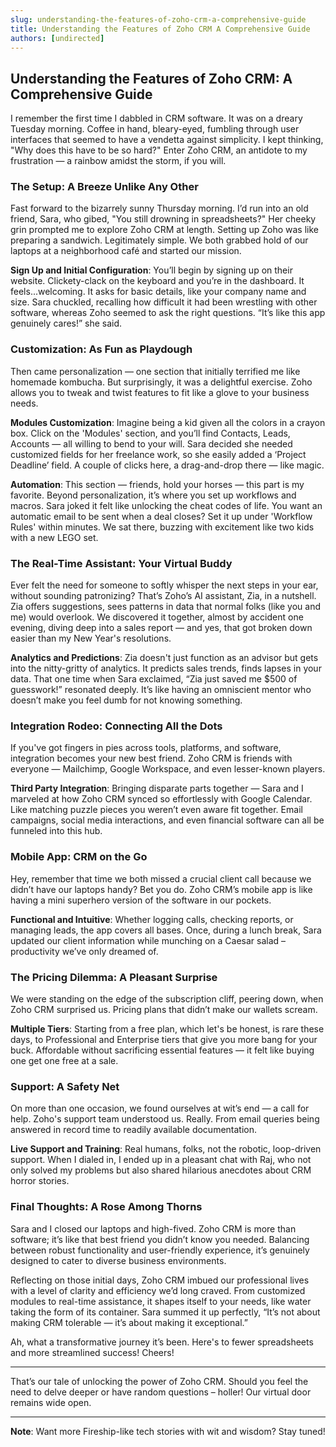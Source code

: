 ```yaml
---
slug: understanding-the-features-of-zoho-crm-a-comprehensive-guide
title: Understanding the Features of Zoho CRM A Comprehensive Guide
authors: [undirected]
---
```


## Understanding the Features of Zoho CRM: A Comprehensive Guide

I remember the first time I dabbled in CRM software. It was on a dreary Tuesday morning. Coffee in hand, bleary-eyed, fumbling through user interfaces that seemed to have a vendetta against simplicity. I kept thinking, "Why does this have to be so hard?" Enter Zoho CRM, an antidote to my frustration — a rainbow amidst the storm, if you will.

### The Setup: A Breeze Unlike Any Other

Fast forward to the bizarrely sunny Thursday morning. I’d run into an old friend, Sara, who gibed, "You still drowning in spreadsheets?" Her cheeky grin prompted me to explore Zoho CRM at length. Setting up Zoho was like preparing a sandwich. Legitimately simple. We both grabbed hold of our laptops at a neighborhood café and started our mission.

**Sign Up and Initial Configuration**: You’ll begin by signing up on their website. Clickety-clack on the keyboard and you’re in the dashboard. It feels...welcoming. It asks for basic details, like your company name and size. Sara chuckled, recalling how difficult it had been wrestling with other software, whereas Zoho seemed to ask the right questions. “It’s like this app genuinely cares!” she said.

### Customization: As Fun as Playdough

Then came personalization — one section that initially terrified me like homemade kombucha. But surprisingly, it was a delightful exercise. Zoho allows you to tweak and twist features to fit like a glove to your business needs.

**Modules Customization**: Imagine being a kid given all the colors in a crayon box. Click on the 'Modules' section, and you’ll find Contacts, Leads, Accounts — all willing to bend to your will. Sara decided she needed customized fields for her freelance work, so she easily added a ‘Project Deadline’ field. A couple of clicks here, a drag-and-drop there — like magic.

**Automation**: This section — friends, hold your horses — this part is my favorite. Beyond personalization, it’s where you set up workflows and macros. Sara joked it felt like unlocking the cheat codes of life. You want an automatic email to be sent when a deal closes? Set it up under 'Workflow Rules' within minutes. We sat there, buzzing with excitement like two kids with a new LEGO set.

### The Real-Time Assistant: Your Virtual Buddy

Ever felt the need for someone to softly whisper the next steps in your ear, without sounding patronizing? That’s Zoho’s AI assistant, Zia, in a nutshell. Zia offers suggestions, sees patterns in data that normal folks (like you and me) would overlook. We discovered it together, almost by accident one evening, diving deep into a sales report — and yes, that got broken down easier than my New Year's resolutions.

**Analytics and Predictions**: Zia doesn't just function as an advisor but gets into the nitty-gritty of analytics. It predicts sales trends, finds lapses in your data. That one time when Sara exclaimed, “Zia just saved me $500 of guesswork!” resonated deeply. It’s like having an omniscient mentor who doesn’t make you feel dumb for not knowing something.

### Integration Rodeo: Connecting All the Dots

If you've got fingers in pies across tools, platforms, and software, integration becomes your new best friend. Zoho CRM is friends with everyone — Mailchimp, Google Workspace, and even lesser-known players.

**Third Party Integration**: Bringing disparate parts together — Sara and I marveled at how Zoho CRM synced so effortlessly with Google Calendar. Like matching puzzle pieces you weren’t even aware fit together. Email campaigns, social media interactions, and even financial software can all be funneled into this hub.

### Mobile App: CRM on the Go

Hey, remember that time we both missed a crucial client call because we didn’t have our laptops handy? Bet you do. Zoho CRM’s mobile app is like having a mini superhero version of the software in our pockets.

**Functional and Intuitive**: Whether logging calls, checking reports, or managing leads, the app covers all bases. Once, during a lunch break, Sara updated our client information while munching on a Caesar salad – productivity we’ve only dreamed of.

### The Pricing Dilemma: A Pleasant Surprise

We were standing on the edge of the subscription cliff, peering down, when Zoho CRM surprised us. Pricing plans that didn’t make our wallets scream.

**Multiple Tiers**: Starting from a free plan, which let's be honest, is rare these days, to Professional and Enterprise tiers that give you more bang for your buck. Affordable without sacrificing essential features — it felt like buying one get one free at a sale.

### Support: A Safety Net

On more than one occasion, we found ourselves at wit’s end — a call for help. Zoho's support team understood us. Really. From email queries being answered in record time to readily available documentation.

**Live Support and Training**: Real humans, folks, not the robotic, loop-driven support. When I dialed in, I ended up in a pleasant chat with Raj, who not only solved my problems but also shared hilarious anecdotes about CRM horror stories.

### Final Thoughts: A Rose Among Thorns

Sara and I closed our laptops and high-fived. Zoho CRM is more than software; it’s like that best friend you didn’t know you needed. Balancing between robust functionality and user-friendly experience, it’s genuinely designed to cater to diverse business environments.

Reflecting on those initial days, Zoho CRM imbued our professional lives with a level of clarity and efficiency we’d long craved. From customized modules to real-time assistance, it shapes itself to your needs, like water taking the form of its container. Sara summed it up perfectly, “It’s not about making CRM tolerable — it’s about making it exceptional.”

Ah, what a transformative journey it’s been. Here's to fewer spreadsheets and more streamlined success! Cheers!

---

That’s our tale of unlocking the power of Zoho CRM. Should you feel the need to delve deeper or have random questions – holler! Our virtual door remains wide open.

---
**Note**: Want more Fireship-like tech stories with wit and wisdom? Stay tuned!